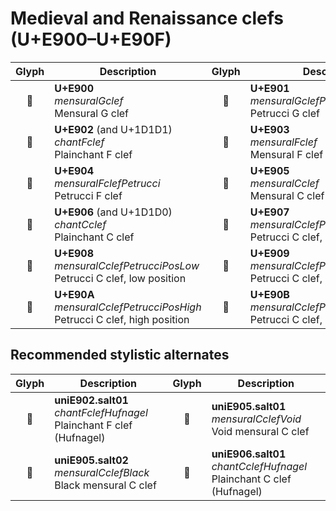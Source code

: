 Medieval and Renaissance clefs (U+E900–U+E90F)
==============================================

| **Glyph** | **Description** | **Glyph** | **Description**
| :-------: | --------------- | :-------: | ---------------
|<span class="bravura_large">&#xe900;</span> | **U+E900**<br/>*mensuralGclef*<br/>Mensural G clef | <span class="bravura_large">&#xe901;</span> | **U+E901**<br/>*mensuralGclefPetrucci*<br/>Petrucci G clef
|<span class="bravura_large">&#xe902;</span> | **U+E902** (and U+1D1D1)<br/>*chantFclef*<br/>Plainchant F clef | <span class="bravura_large">&#xe903;</span> | **U+E903**<br/>*mensuralFclef*<br/>Mensural F clef
|<span class="bravura_large">&#xe904;</span> | **U+E904**<br/>*mensuralFclefPetrucci*<br/>Petrucci F clef | <span class="bravura_large">&#xe905;</span> | **U+E905**<br/>*mensuralCclef*<br/>Mensural C clef
|<span class="bravura_large">&#xe906;</span> | **U+E906** (and U+1D1D0)<br/>*chantCclef*<br/>Plainchant C clef | <span class="bravura_large">&#xe907;</span> | **U+E907**<br/>*mensuralCclefPetrucciPosLowest*<br/>Petrucci C clef, lowest position
|<span class="bravura_large">&#xe908;</span> | **U+E908**<br/>*mensuralCclefPetrucciPosLow*<br/>Petrucci C clef, low position | <span class="bravura_large">&#xe909;</span> | **U+E909**<br/>*mensuralCclefPetrucciPosMiddle*<br/>Petrucci C clef, middle position
|<span class="bravura_large">&#xe90a;</span> | **U+E90A**<br/>*mensuralCclefPetrucciPosHigh*<br/>Petrucci C clef, high position | <span class="bravura_large">&#xe90b;</span> | **U+E90B**<br/>*mensuralCclefPetrucciPosHighest*<br/>Petrucci C clef, highest position

Recommended stylistic alternates
--------------------------------
| **Glyph** | **Description** | **Glyph** | **Description**
| :-------: | --------------- | :-------: | ---------------
|<span class="bravura_large">&#xf49d;</span> | **uniE902.salt01**<br/>*chantFclefHufnagel*<br/>Plainchant F clef (Hufnagel) | <span class="bravura_large">&#xf49b;</span> | **uniE905.salt01**<br/>*mensuralCclefVoid*<br/>Void mensural C clef
|<span class="bravura_large">&#xf49c;</span> | **uniE905.salt02**<br/>*mensuralCclefBlack*<br/>Black mensural C clef | <span class="bravura_large">&#xf49e;</span> | **uniE906.salt01**<br/>*chantCclefHufnagel*<br/>Plainchant C clef (Hufnagel)